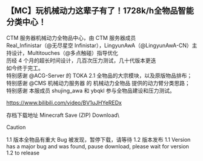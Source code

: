 ## 【MC】玩机械动力这辈子有了！1728k/h全物品智能分类中心！

CTM 服务器机械动力全物品中心，由 CTM 服务器成员\
Real_Infinistar（@无尽星空 Infinistar），LingyunAwA（@LingyunAwA-CN）主持设计，Multitouches（@多点触碰）指导优化\
历经 4 个月的超长时间设计，几百次压力测试，几十代版本更迭\
如今终于完工。\
特别感谢 @ACG-Server 的 TOKA 2.1 全物品的大宗模块，以及原版物品排布；\
特别感谢 @CMS 机械动力服务器 的 机械动力全物品 提供的动力臂分类思路；\
特别感谢 本服成员 shujing_awa 和 ybqkl 参与全物品建设和压力测试。

https://www.bilibili.com/video/BV1uJHYeREDx

存档下载地址 Minecraft Save (ZIP) Download\
> [!CAUTION]
> 1.1 版本全物品有重大 Bug 被发现，暂停下载，请等待 1.2 版本发布
> 1.1 Version has a major bug and was found, pause download, please wait for version 1.2 to release
